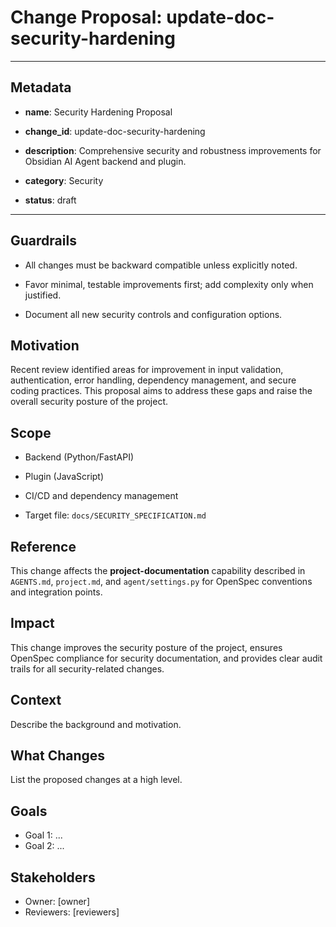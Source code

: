 # Change Proposal: update-doc-security-hardening

---

## Metadata

- **name**: Security Hardening Proposal

- **change_id**: update-doc-security-hardening

- **description**: Comprehensive security and robustness improvements for Obsidian AI Agent backend and plugin.

- **category**: Security

- **status**: draft

---

## Guardrails

- All changes must be backward compatible unless explicitly noted.

- Favor minimal, testable improvements first; add complexity only when justified.

- Document all new security controls and configuration options.

## Motivation

Recent review identified areas for improvement in input validation, authentication, error handling, dependency management, and secure coding practices. This proposal aims to address these gaps and raise the overall security posture of the project.

## Scope

- Backend (Python/FastAPI)

- Plugin (JavaScript)

- CI/CD and dependency management

- Target file: `docs/SECURITY_SPECIFICATION.md`

## Reference

This change affects the **project-documentation** capability described in `AGENTS.md`, `project.md`, and `agent/settings.py` for OpenSpec conventions and integration points.

## Impact

This change improves the security posture of the project, ensures OpenSpec compliance for security documentation, and provides clear audit trails for all security-related changes.

## Context

Describe the background and motivation.


## What Changes

List the proposed changes at a high level.


## Goals

- Goal 1: ...
- Goal 2: ...


## Stakeholders

- Owner: [owner]
- Reviewers: [reviewers]


